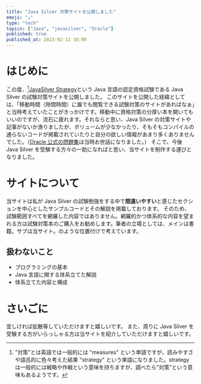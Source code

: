 ```yaml
---
title: "Java Silver 対策サイトを公開しました"
emoji: "☕️"
type: "tech"
topics: ["Java", "javasilver", "Oracle"]
published: true
published_at: 2023-02-12 16:00
---
```


# はじめに

この度、[^1][JavaSilver Strategy](https://javasilver-strategy.vercel.app/)という Java 言語の認定資格試験である Java Silver の試験対策サイトを公開しました。
このサイトを公開した経緯としては、「移動時間（隙間時間）に誰でも閲覧できる試験対策のサイトがあればなぁ」と当時考えていたことがきっかけです。移動中に資格対策の分厚い本を開いてもいいのですが、流石に疲れます。それならと思い、Java Silver の対策サイトや記事がないか漁りましたが、ボリュームが少なかったり、そもそもコンパイルの通らないコードが掲載されていたりと自分の欲しい情報があまり多くありませんでした。（[Oracle 公式の問題集](https://www.oracle.com/jp/education/certification/ocjp-silver-se8-3494542-ja.html)は当時お世話になりました。）
そこで、今後 Java Silver を受験する方々の一助になればと思い、当サイトを制作する運びとなりました。

# サイトについて

当サイトは私が Java Silver の試験勉強をする中で**間違いやすい**と感じたセクションを中心としたサンプルコードとその解説を掲載しております。
そのため、試験範囲すべてを網羅した内容ではありません。網羅的かつ体系的な内容を望まれる方は試験対策本のご購入をお勧めします。筆者の立場としては、メインは書籍。サブは当サイト。のような位置付けで考えています。

## 扱わないこと

- プログラミングの基本
- Java 言語に関する体系立てた解説
- 体系立てた内容と構成

# さいごに

宜しければ拡散等していただけますと嬉しいです。
また、周りに Java Silver を受験する方がいらっしゃる方は当サイトを紹介していただけますと嬉しいです。

[^1]: "対策"とは英語では一般的には "measures" という単語ですが、読みやすさや語呂的に色々考えた結果 "strategy" という単語になりました。strategy は一般的には戦略や作戦という意味を持ちますが、調べたら"対策"という意味もあるようです。
